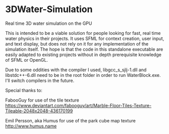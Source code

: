 # 3DWater-Simulation
Real time 3D water simulation on the GPU

This is intended to be a viable solution for people looking for fast, real time water physics in their projects. It uses SFML for context creation, user input, and text display, but does not rely on it for any implementation of the simulation itself. The hope is that the code in this standalone executable are easily adapted to existing projects without in depth prerequisite knowledge of SFML or OpenGL.

Due to some oddities with the compiler I used, libgcc_s_sjlj-1.dll and libstdc++-6.dll need to be in the root folder in order to run WaterBlock.exe. I'll switch compilers in the future.

Special thanks to:

FabooGuy for use of the tile texture
https://www.deviantart.com/fabooguy/art/Marble-Floor-Tiles-Texture-Tileable-2048x2048-436170199

Emil Persson, aka Humus for use of the park cube map texture
http://www.humus.name
